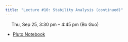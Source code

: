 ```yaml
---
title: "Lecture #10: Stability Analysis (continued)"
---
```


&nbsp;&nbsp;&nbsp;&nbsp;&nbsp;Thu, Sep 25, 3:30 pm – 4:45 pm (Bo Guo)

- [Pluto Notebook](../pluto_notebooks/Lec10_stability_analysis_continued.jl)
